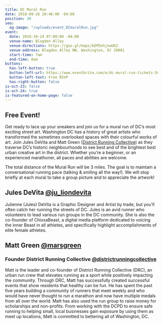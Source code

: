 ```yaml
---
title: DC Mural Run
date: 2018-09-26 20:46:00 -04:00
position: 20
seo:
  og-image: "/uploads/event_DCmuralRun.jpg"
event:
  date: 2018-10-24 07:00:00 -04:00
  venue-name: Blagden Alley
  venue-directions: https://goo.gl/maps/kDPDohjxwUK2
  venue-address: Blagden Alley NW, Washington, DC 20001
  start-time: 7am
  end-time: 8am
buttons:
  has-left-button: true
  button-left-url: https://www.eventbrite.com/e/dc-mural-run-tickets-50828446251
  button-left-text: Free RSVP
  has-right-button: false
is-oct-23: false
is-oct-24: true
is-featured-on-home-page: false
---
```


## Free Event!

Get ready to lace up your sneakers and join us for a mural run of DC’s most exciting street art. Washington DC has a history of great artists who transformed the sometimes overlooked spaces with their colourful works of art. Join Jules DeVita and Matt Green  ([District Running Collective](http://www.districtrunningcollective.com/)) as they traverse DC’s historic neighbourhoods to see best and of the brightest best urban creative art in the district. Whether you’re a beginner, or an experienced marathoner, all paces and abilities are welcome.

The total distance of the Mural Run will be 3 miles. The goal is to maintain a conversational running pace (talking & smiling all the way!). We will stop briefly at each mural to take a group picture and to appreciate the artwork!

## Jules DeVita [@ju_liondevita](https://www.instagram.com/ju_liondevita/)
Julienne (Jules) DeVita is a Graphic Designer and Artist by trade, but you’ll often catch her running the streets of DC. Jules is an avid runner who volunteers to lead various run groups in the DC community. She is also the co-founder of ChixxaBeast, a digital media platform dedicated to voicing the inner Beast in all athletes, and specifically highlight accomplishments of elite female athletes.

## Matt Green [@marsgreen](https://www.instagram.com/marsgreen/)
### Founder District Running Collective [@districtrunningcollective](https://www.instagram.com/DistrictRunningCollective/)
Matt is the leader and co-founder of District Running Collective (DRC), an urban run crew that elevates running as a sport while positively impacting the community. Through DRC, Matt has successfully created successful events that show residents that healthy can be fun. He has spent the past five years building a community of runners that meet weekly and who would have never thought to run a marathon and now have multiple medals from all over the world. Matt has also used the run group to raise money for scholarships and non-profits. From working with the DCPD to ensure safe running to helping small, local businesses gain exposure by using them as meet up locations, Matt is committed to bettering all of Washington, DC.





